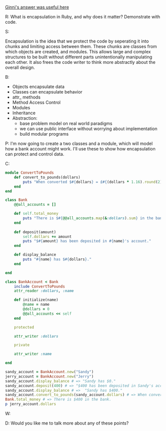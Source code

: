[Ginni's answer was useful here](https://github.com/gcpinckert/rb120_rb129/blob/main/study_guide/example_code/encapsulation1.rb)

R: What is encapsulation in Ruby, and why does it matter? Demonstrate with code.

S:
	
Encapsulation is the idea that we protect the code by seperating it into chunks and limiting access between them. These chunks are classes from which objects are created, and modules. This allows large and complex structures to be built without different parts unintentionally manipulating each other. It also frees the code writer to think more abstractly about the overall design. 

B:

  - Objects encapsulate data
  - Classes can encapsulate behavior
  - attr_ methods 
  - Method Access Control
  - Modules 
  - Inheritance
  - Abstraction: 
	  - base problem model on real world paradigms
	  - we can use public interface without worrying about implementation
	  - build modular programs

P: I'm now going to create a two classes and a module, which will model how a bank account might work. I'll use these to show how encapsulation can protect and control data.

C:

``` Ruby
module ConvertToPounds
	def convert_to_pounds(dollars)
		puts "When converted $#{dollars} = £#{(dollars * 1.16).round(2)}"
	end
end

class Bank
	@@all_accounts = []

	def self.total_money
		puts "There is $#{@@all_accounts.map(&:dollars).sum} in the bank."
	end
	
	def deposit(amount)
		self.dollars += amount
		puts "$#{amount} has been deposited in #{name}'s account."
	end

	def display_balance
		puts "#{name} has $#{dollars}."
	end

end

class BankAccount < Bank
	include ConvertToPounds
	attr_reader :dollars, :name

	def initialize(name)
		@name = name
		@dollars = 0
		@@all_accounts << self
	end

	protected 

	attr_writer :dollars

	private

	attr_writer :name

end

sandy_account = BankAccount.new("Sandy")
jerry_account = BankAccount.new("Jerry")
sandy_account.display_balance # => "Sandy has $0."
sandy_account.deposit(400) # => "$400 has been deposited in Sandy's account."
sandy_account.display_balance # =>  "Sandy has $400."
sandy_account.convert_to_pounds(sandy_account.dollars) # => When converted $400 = £464.0
Bank.total_money # => There is $400 in the bank.
p jerry_account.dollars
```

W: 

D: Would you like me to talk more about any of these points?

